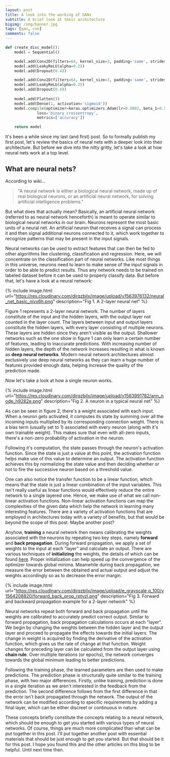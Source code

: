 ```yaml
---
layout: post
title: A look into the working of GANs
subtitle: A brief look at their architecture
bigimg: /img/banner.jpg
tags: [gan, cnn]
comments: false
---
```


```python
def create_disc_model():
    model = Sequential()

    model.add(Conv2D(filters=64, kernel_size=3, padding='same', strides=(2,2), name='conv_layer_1', input_shape=(dim, dim, num_channels)))
    model.add(LeakyReLU(alpha=0.2))
    model.add(Dropout(0.4))

    model.add(Conv2D(filters=64, kernel_size=3, padding='same', strides=(2,2), name='conv_layer_2'))
    model.add(LeakyReLU(alpha=0.2))
    model.add(Dropout(0.4))
  
    model.add(Flatten())
    model.add(Dense(1, activation='sigmoid'))
    model.compile(optimizer=keras.optimizers.Adam(lr=0.0002, beta_1=0.5),
              loss='binary_crossentropy',
              metrics=['accuracy'])

    return model
```
It's been a while since my last (and first) post. So to formally publish my first post, let's review the basics of neural nets with a deeper look into their architecture. But before we dive into the nitty gritty, let's take a look at how neural nets work at a top level.

## What are neural nets?

According to wiki...

> "A neural network is either a biological neural network, made up of real biological neurons, or an artificial neural network, for solving artificial intelligence problems."

But what does that actually mean? Basically, an artificial neural network (referred to as neural network henceforth) is meant to operate similar to biological neural networks in our brain. Neurons represent the most basic units of a neural net. An artificial neuron that receives a signal can process it and then signal additional neurons connected to it, which work together to recognize patterns that may be present in the input signals.

Neural networks can be used to extract features that can then be fed to other algorithms like clustering, classification and regression. Here, we will concentrate on the classification part of neural networks. Like most things in this universe, neurons need to learn to make sense of the input signals in order to be able to predict results. Thus any network needs to be trained on labeled dataset before it can be used to properly classify data. But before that, let's have a look at a neural network:

{% include image.html url="https://res.cloudinary.com/dirqzbilx/image/upload/v1563976132/neural_net_basic_nivx6h.png" description="Fig 1. A 2-layer neural net" %}

Figure 1 represents a 2-layer neural network. The number of layers constitute of the input and the hidden layers, with the output layer not counted in the layer count. The layers between input and output layers constitute the hidden layers, with every layer consisting of multiple neurons. These layers are hidden since they aren't visible as the output. Shallower networks such as the one show in figure 1 can only learn a certain number of features, leading to inaccurate predictions. With increasing number of hidden layers, the depth of the network increases resulting in what is known as **deep neural networks**. Modern neural network architectures almost exclusively use deep neural networks as they can learn a huge number of features provided enough data, helping increase the quality of the prediction made.

Now let's take a look at how a single neuron works.

{% include image.html url="https://res.cloudinary.com/dirqzbilx/image/upload/v1563991782/ann_node_h9282e.png" description="Fig 2. A neuron in a typical neural net" %}

As can be seen in figure 2, there's a weight associated with each input. When a neuron gets activated, it computes its state by summing over all the incoming inputs multiplied by its corresponding connection weight. There is a bias term (usually set to 1) associated with every neuron (along with it's own trainable weight). This makes sure that even with all-zero inputs, there's a non-zero probability of activation in the neuron. 

Following it's computation, the state passes through the neuron's activation function. Since the state is just a value at this point, the activation function helps make use of this value to determine an output. The activation function achieves this by normalizing the state value and then deciding whether or not to fire the successive neuron based on a threshold value.
 
One can also notice the transfer function to be a linear function, which means that the state is just a linear combination of the input variables. This isn't really useful as linear functions would effectively reduce the entire network to a single layered one. Hence, we make use of what we call non-linear activation functions. Non-linear activation functions can map the complexities of the given data which help the network in learning many interesting features. There are a variety of activation functions that are employed in architectures today with a variety of benefits, but that would be beyond the scope of this post. Maybe another post?

Anyhow, **training** a neural network then means calibrating the weights associated with the neurons by repeating two key steps, namely **forward** and **back propagation**. During forward propagation, we apply a set of weights to the input at each "layer" and calculate an output. There are various techniques of **initializing** the weights, the details of which can be found [here](https://www.deeplearning.ai/ai-notes/initialization/). Proper initialization can help speed up the convergence of the optimizer towards global minima. Meanwhile during back propagation, we measure the error between the obtained and actual output and adjust the weights accordingly so as to decrease the error margin.

{% include image.html url="https://res.cloudinary.com/dirqzbilx/image/upload/e_grayscale,q_100/v1564208820/forward_back_prop_rptvzl.png" description="Fig 3. Forward and backward propagation example for a 2-layer network" %}

Neural networks repeat both forward and back propagation until the weights are calibrated to accurately predict correct output. Similar to forward propagation, back propagation calculations occurs at each "layer". We begin by changing the weights between the hidden layer and the output layer and proceed to propagate the effects towards the initial layers. The change in weight is acquired by finding the derivative of the activation function, which gives us the rate of change at that function. Weight changes for preceding layer can be calculated from the output layer using **chain rule**. Over multiple iterations (or epochs), the network converges towards the global minimum leading to better predictions.

Following the training phase, the learned parameters are then used to make predictions. The prediction phase is structurally quite similar to the training phase, with two major differences. Firstly, unlike training, prediction is done in a single iteration as we aren't interested in the feedback from the prediction. The second difference follows from the first difference in that the error isn't back propagated through the network. The output of the network can be modified according to specific requirements by adding a final layer, which can be either discreet or continuous in nature.

These concepts briefly constitute the concepts relating to a neural network, which should be enough to get you started with various types of neural networks. Of course, things are much more complicated than what can be put together in this post. I'll put together another post with essential materials that should be just enough to get you started. But that should be it for this post. I hope you found this and the other articles on this blog to be helpful. Until next time then.  
